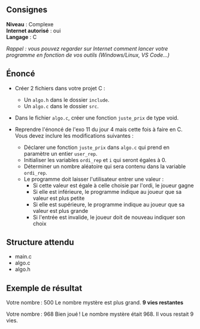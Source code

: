 ## Consignes

**Niveau** : Complexe  
**Internet autorisé** : oui  
**Langage** : C

_Rappel : vous pouvez regarder sur Internet comment lancer votre programme en fonction de vos outils (Windows/Linux, VS Code...)_

## Énoncé

- Créer 2 fichiers dans votre projet C :  
    - Un `algo.h` dans le dossier `include`.
    - Un `algo.c` dans le dossier `src`.

- Dans le fichier `algo.c`, créer une fonction `juste_prix` de type void.  

- Reprendre l'énoncé de l'exo 11 du jour 4 mais cette fois à faire en C. Vous devez inclure les modifications suivantes :  
    - Déclarer une fonction `juste_prix` dans `algo.c` qui prend en paramètre un entier `user_rep`.  
    - Initialiser les variables `ordi_rep` et `i` qui seront égales à 0.  
    - Déterminer un nombre aléatoire qui sera contenu dans la variable `ordi_rep`.  
    - Le programme doit laisser l'utilisateur entrer une valeur :  
        - Si cette valeur est égale à celle choisie par l'ordi, le joueur gagne  
        - Si elle est inférieure, le programme indique au joueur que sa valeur est plus petite  
        - Si elle est supérieure, le programme indique au joueur que sa valeur est plus grande  
        - Si l'entrée est invalide, le joueur doit de nouveau indiquer son choix

    

## Structure attendu

- main.c
- algo.c
- algo.h

## Exemple de résultat

Votre nombre : 500
Le nombre mystère est plus grand.
**9 vies restantes**

Votre nombre : 968
Bien joué ! Le nombre mystère était 968.
Il vous restait 9 vies.



